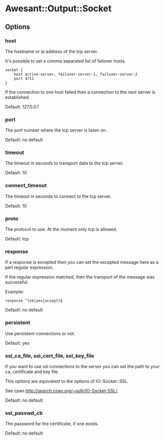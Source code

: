 # Awesant::Output::Socket

## Options

### host

The hostname or ip address of the tcp server.

It's possible to set a comma separated list of failover hosts.

    socket {
        host active-server, failover-server-1, failover-server-2
        port 4711
    }

If the connection to one host failed then a connection to the next server is established.

Default: 127.0.0.1

### port

The port number where the tcp server is listen on.

Default: no default

### timeout

The timeout in seconds to transport data to the tcp server.

Default: 10

### connect_timeout

The timeout in seconds to connect to the tcp server.

Default: 10

### proto

The protocol to use. At the moment only tcp is allowed.

Default: tcp

### response

If a response is excepted then you can set the excepted message here as a perl regular expression.

If the regular expression matched, then the transport of the message was successful.

Example:

    response ^(ok|yes|accept)$

Default: no default

### persistent

Use persistent connections or not.

Default: yes

### ssl_ca_file, ssl_cert_file, ssl_key_file

If you want to use ssl connections to the server you can set the path to your ca, certificate and key file.

This options are equivalent to the options of IO::Socket::SSL.

See cpan http://search.cpan.org/~sullr/IO-Socket-SSL/.

Default: no default

### ssl_passwd_cb

The password for the certificate, if one exists.

Default: no default

